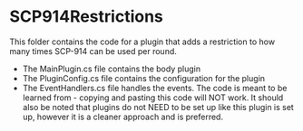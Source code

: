 # SCP914Restrictions
This folder contains the code for a plugin that adds a restriction to how many times SCP-914 can be used per round.
* The MainPlugin.cs file contains the body plugin
* The PluginConfig.cs file contains the configuration for the plugin
* The EventHandlers.cs file handles the events.
The code is meant to be learned from - copying and pasting this code will NOT work. It should also be noted that plugins do not NEED to be set up like this plugin is set up, however it is a cleaner approach and is preferred.